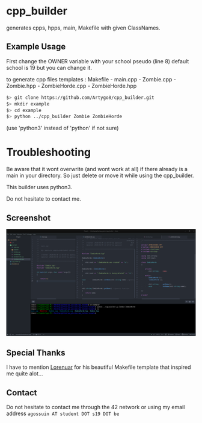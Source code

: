 # cpp_builder

generates cpps, hpps, main, Makefile with given ClassNames.

## Example Usage

First change the OWNER variable with your school pseudo (line 8) default school is 19 but you can change it.

to generate cpp files templates :
Makefile - main.cpp - Zombie.cpp - Zombie.hpp - ZombieHorde.cpp - ZombieHorde.hpp

```bash
$> git clone https://github.com/Artygo8/cpp_builder.git
$> mkdir example
$> cd example
$> python ../cpp_builder Zombie ZombieHorde
```

(use 'python3' instead of 'python' if not sure)

# Troubleshooting

Be aware that it wont overwrite (and wont work at all) if there already is a main in your directory.
So just delete or move it while using the cpp_builder.

This builder uses python3.

Do not hesitate to contact me.

## Screenshot

![screenshot example](screenshot/cpp_builder.png)

## Special Thanks

I have to mention [Lorenuar](https://github.com/lorenuars19) for his beautiful Makefile template that inspired me quite alot...

## Contact

Do not hesitate to contact me through the 42 network or using my email address `agossuin AT student DOT s19 DOT be`

